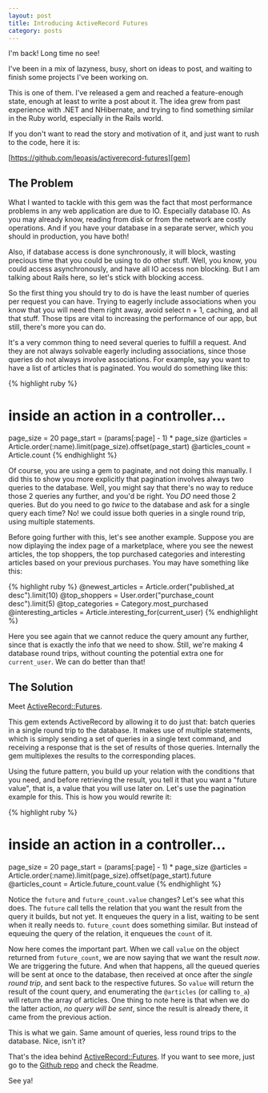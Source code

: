 ```yaml
---
layout: post
title: Introducing ActiveRecord Futures
category: posts
---
```


I'm back! Long time no see!

I've been in a mix of lazyness, busy, short on ideas to post, and waiting to finish some projects I've been working on.

This is one of them. I've released a gem and reached a feature-enough state, enough at least to write a post about it. The idea grew from past experience with .NET and NHibernate, and trying to find something similar in the Ruby world, especially in the Rails world.

If you don't want to read the story and motivation of it, and just want to rush to the code, here it is:

[https://github.com/leoasis/activerecord-futures][gem]

## The Problem

What I wanted to tackle with this gem was the fact that most performance problems in any web application are due to IO. Especially database IO. As you may already know, reading from disk or from the network are costly operations. And if you have your database in a separate server, which you should in production, you have both!

Also, if database access is done synchronously, it will block, wasting precious time that you could be using to do other stuff. Well, you know, you could access asynchronously, and have all IO access non blocking. But I am talking about Rails here, so let's stick with blocking access.

So the first thing you should try to do is have the least number of queries per request you can have. Trying to eagerly include associations when you know that you will need them right away, avoid select n + 1, caching, and all that stuff. Those tips are vital to increasing the performance of our app, but still, there's more you can do.

It's a very common thing to need several queries to fulfill a request. And they are not always solvable eagerly including associations, since those queries do not always involve associations. For example, say you want to have a list of articles that is paginated. You would do something like this:

{% highlight ruby %}
# inside an action in a controller...
page_size = 20
page_start = (params[:page] - 1) * page_size
@articles = Article.order(:name).limit(page_size).offset(page_start)
@articles_count = Article.count
{% endhighlight %}

Of course, you are using a gem to paginate, and not doing this manually. I did this to show you more explicitly that pagination involves always two queries to the database. Well, you might say that there's no way to reduce those 2 queries any further, and you'd be right. You _DO_ need those 2 queries. But do you need to go _twice_ to the database and ask for a single query each time? No! we could issue both queries in a single round trip, using multiple statements.

Before going further with this, let's see another example. Suppose you are now diplaying the index page of a marketplace, where you see the newest articles, the top shoppers, the top purchased categories and interesting articles based on your previous purchases. You may have something like this:

{% highlight ruby %}
@newest_articles = Article.order("published_at desc").limit(10)
@top_shoppers = User.order("purchase_count desc").limit(5)
@top_categories = Category.most_purchased
@interesting_articles = Article.interesting_for(current_user)
{% endhighlight %}

Here you see again that we cannot reduce the query amount any further, since that is exactly the info that we need to show. Still, we're making 4 database round trips, without counting the potential extra one for `current_user`. We can do better than that!

## The Solution

Meet [ActiveRecord::Futures][gem].

This gem extends ActiveRecord by allowing it to do just that: batch queries in a single round trip to the database. It makes use of multiple statements, which is simply sending a set of queries in a single text command, and receiving a response that is the set of results of those queries. Internally the gem multiplexes the results to the corresponding places.

Using the future pattern, you build up your relation with the conditions that you need, and before retrieving the result, you tell it that you want a "future value", that is, a value that you will use later on. Let's use the pagination example for this. This is how you would rewrite it:

{% highlight ruby %}
# inside an action in a controller...
page_size = 20
page_start = (params[:page] - 1) * page_size
@articles = Article.order(:name).limit(page_size).offset(page_start).future
@articles_count = Article.future_count.value
{% endhighlight %}

Notice the `future` and `future_count.value` changes? Let's see what this does. The `future` call tells the relation that you want the result from the query it builds, but not yet. It enqueues the query in a list, waiting to be sent when it really needs to. `future_count` does something similar. But instead of equeuing the query of the relation, it enqueues the `count` of it.

Now here comes the important part. When we call `value` on the object returned from `future_count`, we are now saying that we want the result _now_. We are triggering the future. And when that happens, all the queued queries will be sent at once to the database, then received at once after the *single round trip*, and sent back to the respective futures. So `value` will return the result of the count query, and enumerating  the `@articles` (or calling `to_a`) will return the array of articles. One thing to note here is that when we do the latter action, _no query will be sent_, since the result is already there, it came from the previous action.

This is what we gain. Same amount of queries, less round trips to the database. Nice, isn't it?

That's the idea behind [ActiveRecord::Futures][gem]. If you want to see more, just go to the [Github repo][gem] and check the Readme.

See ya!

[gem]: https://github.com/leoasis/activerecord-futures